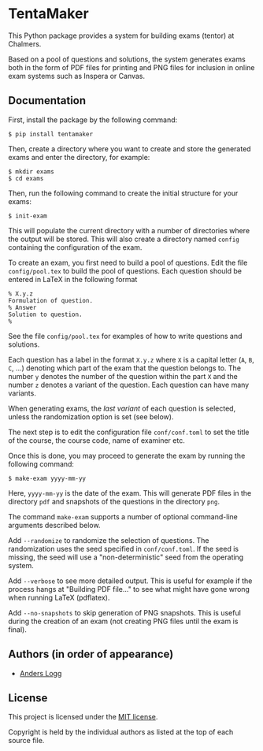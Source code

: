 # TentaMaker

This Python package provides a system for building exams (tentor) at Chalmers.

Based on a pool of questions and solutions, the system generates exams both in
the form of PDF files for printing and PNG files for inclusion in online exam
systems such as Inspera or Canvas.

## Documentation

First, install the package by the following command:

    $ pip install tentamaker

Then, create a directory where you want to create and store the generated exams
and enter the directory, for example:

    $ mkdir exams
    $ cd exams

Then, run the following command to create the initial structure for your exams:

    $ init-exam

This will populate the current directory with a number of directories where the
output will be stored. This will also create a directory named `config`
containing the configuration of the exam.

To create an exam, you first need to build a pool of questions. Edit the file
`config/pool.tex` to build the pool of questions. Each question should be
entered in LaTeX in the following format

    % X.y.z
    Formulation of question.
    % Answer
    Solution to question.
    %

See the file `config/pool.tex` for examples of how to write questions and
solutions.

Each question has a label in the format `X.y.z` where `X` is a capital letter
(`A`, `B`, `C`, ...) denoting which part of the exam that the question belongs
to. The number `y` denotes the number of the question within the part `X` and
the number `z` denotes a variant of the question. Each question can have many
variants.

When generating exams, the *last variant* of each question is selected, unless
the randomization option is set (see below).

The next step is to edit the configuration file `conf/conf.toml` to set the title
of the course, the course code, name of examiner etc.

Once this is done, you may proceed to generate the exam by running the following
command:

    $ make-exam yyyy-mm-yy

Here, `yyyy-mm-yy` is the date of the exam. This will generate PDF files in the
directory `pdf` and snapshots of the questions in the directory `png`.

The command `make-exam` supports a number of optional command-line arguments
described below.

Add `--randomize` to randomize the selection of questions. The randomization
uses the seed specified in `conf/conf.toml`. If the seed is missing, the seed
will use a "non-deterministic" seed from the operating system.

Add `--verbose` to see more detailed output. This is useful for example if the
process hangs at "Building PDF file..." to see what might have gone wrong when
running LaTeX (pdflatex).

Add `--no-snapshots` to skip generation of PNG snapshots. This is useful during
the creation of an exam (not creating PNG files until the exam is final).

## Authors (in order of appearance)

* [Anders Logg](http://anders.logg.org)

## License

This project is licensed under the
[MIT license](https://opensource.org/licenses/MIT).

Copyright is held by the individual authors as listed at the top of
each source file.
